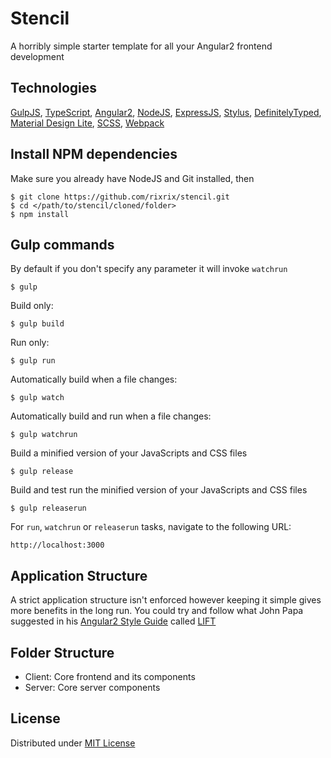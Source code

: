 # Stencil

A horribly simple starter template for all your Angular2 frontend development

## Technologies

[GulpJS](http://gulpjs.com/), [TypeScript](http://www.typescriptlang.org/), [Angular2](https://angular.io/),
[NodeJS](https://nodejs.org/), [ExpressJS](http://expressjs.com/), [Stylus](http://learnboost.github.io/stylus/),
[DefinitelyTyped](http://definitelytyped.org/tsd/), [Material Design Lite](https://www.getmdl.io/), [SCSS](http://sass-lang.com/),
[Webpack](https://webpack.github.io/)

## Install NPM dependencies

Make sure you already have NodeJS and Git installed, then

```
$ git clone https://github.com/rixrix/stencil.git
$ cd </path/to/stencil/cloned/folder>
$ npm install
```

## Gulp commands

By default if you don't specify any parameter it will invoke `watchrun`

```
$ gulp
```

Build only:

```
$ gulp build
```

Run only:

```
$ gulp run
```

Automatically build when a file changes:

```
$ gulp watch
```

Automatically build and run when a file changes:

```
$ gulp watchrun
```

Build a minified version of your JavaScripts and CSS files

```
$ gulp release
```

Build and test run the minified version of your JavaScripts and CSS files

```
$ gulp releaserun
```

For `run`, `watchrun` or `releaserun` tasks, navigate to the following URL:

```
http://localhost:3000
```

## Application Structure

A strict application structure isn't enforced however keeping it simple gives more benefits in the long run.
You could try and follow what John Papa suggested in his [Angular2 Style Guide](https://github.com/johnpapa/angular-styleguide/blob/master/a2/README.md)
called [LIFT](https://github.com/johnpapa/angular-styleguide/blob/master/a2/README.md#style-y140)

## Folder Structure

* Client: Core frontend and its components
* Server: Core server components

## License

Distributed under [MIT License](http://opensource.org/licenses/MIT)
